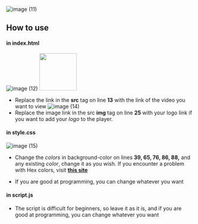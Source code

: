 ![image (11)](https://github.com/aiotv1/Aioplayer.io/assets/132507643/71f6c303-014a-48c0-8a15-b6bea58e1626)

## How to use
#### in index.html
![image (12)](https://github.com/aiotv1/Aioplayer.io/assets/132507643/1bed972c-377c-4a4a-9ee7-2c0dbfc0e50c)
<img src="https://github.com/aiotv1/Aioplayer.io/assets/132507643/1bed972c-377c-4a4a-9ee7-2c0dbfc0e50c" width="auto" height="100">
- Replace the link in the **src** tag on line **13** with the link of the video you want to view
  ![image (14)](https://github.com/aiotv1/Aioplayer.io/assets/132507643/5b84ee1b-5121-43de-8e62-48a5b3e537a6)
- Replace the image link in the src **img** tag on line **25** with your logo link if you want to add your *logo* to the player.
#### in style.css
![image (15)](https://github.com/aiotv1/Aioplayer.io/assets/132507643/dc348882-a8b1-4a44-b252-f9f9019fa054)
- Change the *colors* in background-color on lines **39, 65, 76, 86, 88,** and any existing *color*, change it as you wish.
If you encounter a problem with Hex colors, visit **[this site](https://htmlcolorcodes.com/)**

- If you are good at programming, you can change whatever you want

#### in script.js
- The script is difficult for beginners, so leave it as it is, and if you are good at programming, you can change whatever you want
